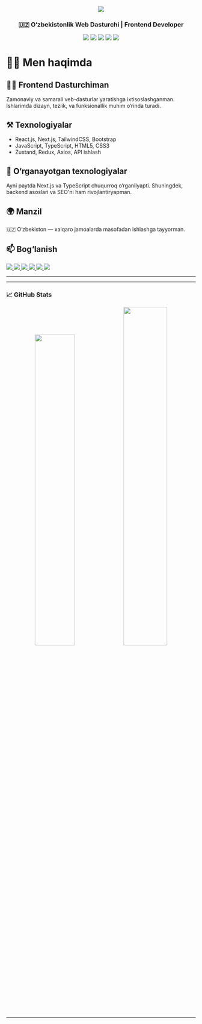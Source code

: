 <!-- Profil banner uchun (agar rasm qo‘shmoqchi bo‘lsangiz) -->
 <p align="center">
  <img
    src="https://capsule-render.vercel.app/api?type=waving&color=0:6EE7B7,100:3B82F6&height=200&section=header&text=Assalomu-alekum,%20Men%20Axadjon!&fontSize=40&fontAlign=50&fontColor=ffffff"
  />
</p>



<h3 align="center">🇺🇿 O‘zbekistonlik Web Dasturchi | Frontend Developer</h3>

<p align="center">
  <img src="https://img.shields.io/badge/React-20232A?style=for-the-badge&logo=react&logoColor=61DAFB"/>
  <img src="https://img.shields.io/badge/Next.js-000000?style=for-the-badge&logo=nextdotjs&logoColor=ffffff"/>
  <img src="https://img.shields.io/badge/TailwindCSS-38B2AC?style=for-the-badge&logo=tailwind-css&logoColor=white"/>
  <img src="https://img.shields.io/badge/JavaScript-F7DF1E?style=for-the-badge&logo=javascript&logoColor=black"/>
  <img src="https://img.shields.io/badge/TypeScript-3178C6?style=for-the-badge&logo=typescript&logoColor=white"/>
 
</p>


# 🙋‍♂️ Men haqimda

## 🧑‍💻 Frontend Dasturchiman  
Zamonaviy va samarali veb-dasturlar yaratishga ixtisoslashganman. Ishlarimda dizayn, tezlik, va funksionallik muhim o‘rinda turadi.

## ⚒️ Texnologiyalar  
- React.js, Next.js, TailwindCSS, Bootstrap  
- JavaScript, TypeScript, HTML5, CSS3  
- Zustand, Redux, Axios, API ishlash

## 🧠 O‘rganayotgan texnologiyalar  
Ayni paytda Next.js va TypeScript chuqurroq o‘rganilyapti. Shuningdek, backend asoslari va SEO'ni ham rivojlantiryapman.

## 🌍 Manzil  
🇺🇿 O‘zbekiston — xalqaro jamoalarda masofadan ishlashga tayyorman.

## 📫 Bog‘lanish  
<p align="start">
  <!-- Telegram -->
  <a href="https://t.me/akhii_571" target="_blank">
    <img src="https://img.shields.io/badge/Telegram-2CA5E0?style=for-the-badge&logo=telegram&logoColor=white" />
  </a>

  <!-- Gmail -->
  <a href="mailto:axadjonmannonov18@gmail.com" target="_blank">
    <img src="https://img.shields.io/badge/Gmail-D14836?style=for-the-badge&logo=gmail&logoColor=white" />
  </a>

  <!-- GitHub -->
  <a href="https://github.com/axadjon18" target="_blank">
    <img src="https://img.shields.io/badge/GitHub-181717?style=for-the-badge&logo=github&logoColor=white" />
  </a>

  <!-- LinkedIn -->
  <a href="https://www.linkedin.com/in/axadjon-mannonov-231027328" target="_blank">
    <img src="https://img.shields.io/badge/LinkedIn-0077B5?style=for-the-badge&logo=linkedin&logoColor=white" />
  </a>

  <!-- Instagram -->
  <a href="https://instagram.com/akhadjon.571" target="_blank">
    <img src="https://img.shields.io/badge/Instagram-E4405F?style=for-the-badge&logo=instagram&logoColor=white" />
  </a>

  <!-- Twitter / X -->
  <a href="https://x.com/akhadjon571" target="_blank">
    <img src="https://img.shields.io/badge/X-000000?style=for-the-badge&logo=x&logoColor=white" />
  </a>
</p>

---



---



### 📈 GitHub Stats
<p align="center">
  <img src="https://github-readme-stats.vercel.app/api?username=axadjon18&show_icons=true&theme=tokyonight" width="46%" />
  <img src="https://github-readme-streak-stats.herokuapp.com/?user=axadjon18&theme=tokyonight" width="48%" />
</p>

---


